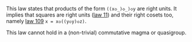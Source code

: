 This law states that products of the form `((x◇_)◇_)◇y` are right units.  It implies that squares are right units ([law 11](https://teorth.github.io/equational_theories/implications/?11)) and their right cosets too, namely [law 109](https://teorth.github.io/equational_theories/implications/?109) `x = x◇((y◇y)◇z)`.

This law cannot hold in a (non-trivial) commutative magma or quasigroup.
